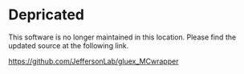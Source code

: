 # Depricated

This software is no longer maintained in this location.  Please find the updated source at the following link.

https://github.com/JeffersonLab/gluex_MCwrapper
